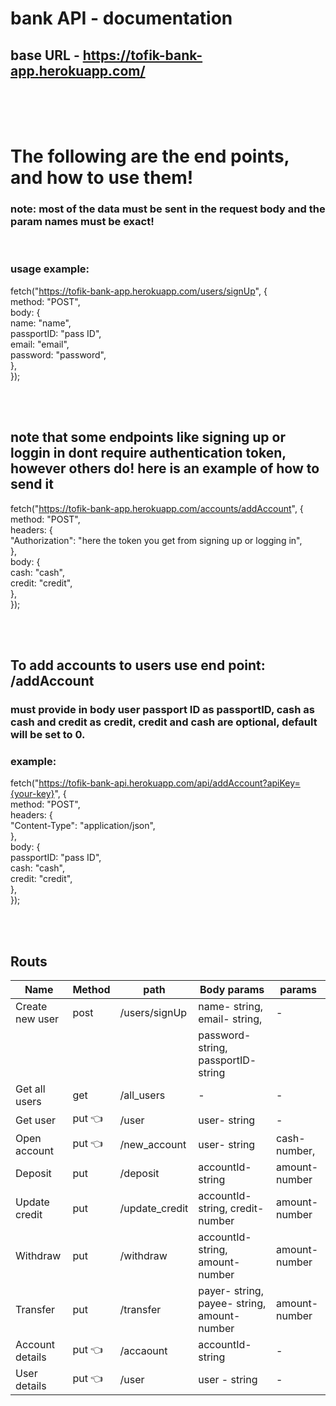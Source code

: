 # bank API - documentation

## base URL - https://tofik-bank-app.herokuapp.com/

<br />
<br />
<br />

# The following are the end points, and how to use them!

### note: most of the data must be sent in the request body and the param names must be exact!

<br />

### usage example:

fetch("https://tofik-bank-app.herokuapp.com/users/signUp", {
<br />
method: "POST",<br />
body: {<br />
name: "name",<br />
passportID: "pass ID",<br />
email: "email",<br />
password: "password",<br />
},<br />
});<br />

<br />
<br />

## note that some endpoints like signing up or loggin in dont require authentication token, however others do! here is an example of how to send it

fetch("https://tofik-bank-app.herokuapp.com/accounts/addAccount", {
<br />
method: "POST",<br />
headers: {<br />
"Authorization": "here the token you get from signing up or logging in",<br />
},<br />
body: {<br />
cash: "cash",<br />
credit: "credit",<br />
},<br />
});<br />

<br />
<br />

## To add accounts to users use end point: /addAccount

### must provide in body user passport ID as passportID, cash as cash and credit as credit, credit and cash are optional, default will be set to 0.

### example:

fetch("https://tofik-bank-api.herokuapp.com/api/addAccount?apiKey={your-key}", {<br />
method: "POST",<br />
headers: {<br />
"Content-Type": "application/json",<br />
},<br />
body: {<br />
passportID: "pass ID",<br />
cash: "cash",<br />
credit: "credit",<br />
},<br />
});<br />

<br />
<br />

## Routs

| Name            | Method           | path           | Body params                                  | params         | 
| --------------- | ---------------- | -------------- | -------------------------------------------- | -------------- |
| Create new user | post             | /users/signUp  | name- string, email- string,                 | -              |
|                 |                  |                | password- string, passportID- string         |                |
| Get all users   | get              | /all_users     | -                                            | -              |
| Get user        | put :point_left: | /user          | user- string                                 | -              |
| Open account    | put :point_left: | /new_account   | user- string                                 | cash- number,  |
| Deposit         | put              | /deposit       | accountId- string                            | amount- number |
| Update credit   | put              | /update_credit | accountId- string, credit- number            | amount- number |
| Withdraw        | put              | /withdraw      | accountId- string, amount- number            | amount- number |
| Transfer        | put              | /transfer      | payer- string, payee- string, amount- number | amount- number |
| Account details | put :point_left: | /accaount      | accountId- string                            | -              |
| User details    | put :point_left: | /user          | user - string                                | -              |
